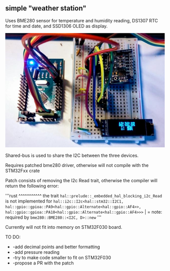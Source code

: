 ## simple "weather station"

Uses BME280 sensor for temperature and humidity reading, 
DS1307 RTC for time and date, and SSD1306 OLED as display. 

![](weatherstation.jpg)

Shared-bus is used to share the I2C between the three devices.

Requires patched bme280 driver, otherwise will not compile with the STM32Fxx crate

Patch consists of removing the I2c Read trait, otherwise the compiler will return the following error: 

'''rust
^^^^^^^^^^^ the trait `hal::prelude::_embedded_hal_blocking_i2c_Read` is not implemented for `hal::i2c::I2c<hal::stm32::I2C1, hal::gpio::gpioa::PA9<hal::gpio::Alternate<hal::gpio::AF4>>, hal::gpio::gpioa::PA10<hal::gpio::Alternate<hal::gpio::AF4>>>`
   |
   = note: required by `bme280::BME280::<I2C, D>::new`
'''

Currently will not fit into memory on STM32F030 board.

TO DO:

* -add decimal points and better formatting
* -add pressure reading
* -try to make code smaller to fit on STM32F030
* -propose a PR with the patch